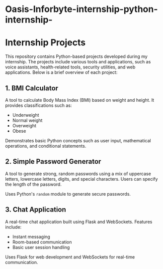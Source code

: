 # Oasis-Inforbyte-internship-python-internship-

# Internship Projects

This repository contains Python-based projects developed during my internship. The projects include various tools and applications, such as voice assistants, health-related tools, security utilities, and web applications. Below is a brief overview of each project:

## 1. **BMI Calculator**
A tool to calculate Body Mass Index (BMI) based on weight and height. It provides classifications such as:
- Underweight
- Normal weight
- Overweight
- Obese

Demonstrates basic Python concepts such as user input, mathematical operations, and conditional statements.

## 2. **Simple Password Generator**
A tool to generate strong, random passwords using a mix of uppercase letters, lowercase letters, digits, and special characters. Users can specify the length of the password.

Uses Python's `random` module to generate secure passwords.

## 3. **Chat Application**
A real-time chat application built using Flask and WebSockets. Features include:
- Instant messaging
- Room-based communication
- Basic user session handling

Uses Flask for web development and WebSockets for real-time communication.
